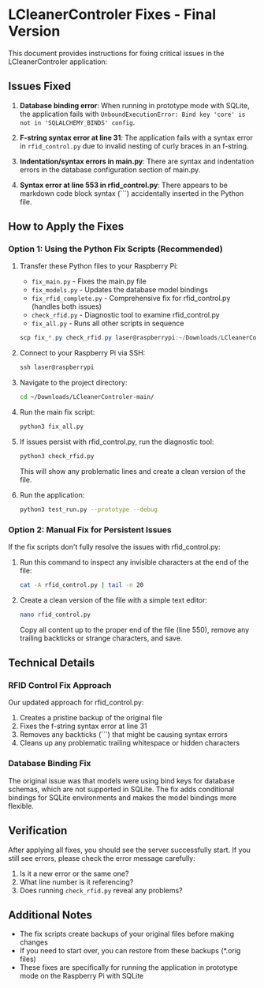 # LCleanerControler Fixes - Final Version

This document provides instructions for fixing critical issues in the LCleanerControler application:

## Issues Fixed

1. **Database binding error**: When running in prototype mode with SQLite, the application fails with `UnboundExecutionError: Bind key 'core' is not in 'SQLALCHEMY_BINDS' config`.

2. **F-string syntax error at line 31**: The application fails with a syntax error in `rfid_control.py` due to invalid nesting of curly braces in an f-string.

3. **Indentation/syntax errors in main.py**: There are syntax and indentation errors in the database configuration section of main.py.

4. **Syntax error at line 553 in rfid_control.py**: There appears to be markdown code block syntax (```) accidentally inserted in the Python file.

## How to Apply the Fixes

### Option 1: Using the Python Fix Scripts (Recommended)

1. Transfer these Python files to your Raspberry Pi:
   - `fix_main.py` - Fixes the main.py file
   - `fix_models.py` - Updates the database model bindings
   - `fix_rfid_complete.py` - Comprehensive fix for rfid_control.py (handles both issues)
   - `check_rfid.py` - Diagnostic tool to examine rfid_control.py
   - `fix_all.py` - Runs all other scripts in sequence

   ```powershell
   scp fix_*.py check_rfid.py laser@raspberrypi:~/Downloads/LCleanerControler-main/
   ```

2. Connect to your Raspberry Pi via SSH:
   ```powershell
   ssh laser@raspberrypi
   ```

3. Navigate to the project directory:
   ```bash
   cd ~/Downloads/LCleanerControler-main/
   ```

4. Run the main fix script:
   ```bash
   python3 fix_all.py
   ```

5. If issues persist with rfid_control.py, run the diagnostic tool:
   ```bash
   python3 check_rfid.py
   ```
   
   This will show any problematic lines and create a clean version of the file.

6. Run the application:
   ```bash
   python3 test_run.py --prototype --debug
   ```

### Option 2: Manual Fix for Persistent Issues

If the fix scripts don't fully resolve the issues with rfid_control.py:

1. Run this command to inspect any invisible characters at the end of the file:
   ```bash
   cat -A rfid_control.py | tail -n 20
   ```

2. Create a clean version of the file with a simple text editor:
   ```bash
   nano rfid_control.py
   ```
   
   Copy all content up to the proper end of the file (line 550), remove any trailing backticks or strange characters, and save.

## Technical Details

### RFID Control Fix Approach

Our updated approach for rfid_control.py:
1. Creates a pristine backup of the original file
2. Fixes the f-string syntax error at line 31
3. Removes any backticks (```) that might be causing syntax errors
4. Cleans up any problematic trailing whitespace or hidden characters

### Database Binding Fix

The original issue was that models were using bind keys for database schemas, which are not supported in SQLite. The fix adds conditional bindings for SQLite environments and makes the model bindings more flexible.

## Verification

After applying all fixes, you should see the server successfully start. If you still see errors, please check the error message carefully:

1. Is it a new error or the same one?
2. What line number is it referencing?
3. Does running `check_rfid.py` reveal any problems?

## Additional Notes

- The fix scripts create backups of your original files before making changes
- If you need to start over, you can restore from these backups (*.orig files)
- These fixes are specifically for running the application in prototype mode on the Raspberry Pi with SQLite
